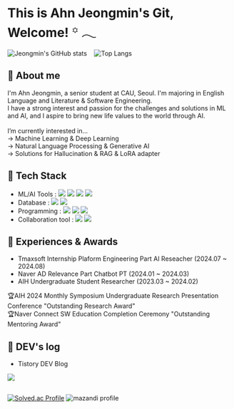 # This is Ahn Jeongmin's Git, Welcome!  ꙳ 𓂃 

![Jeongmin's GitHub stats](https://github-readme-stats.vercel.app/api?username=Ahn-Jeongmin&show_icons=true&theme=vue-dark)&nbsp;&nbsp;&nbsp;
![Top Langs](https://github-readme-stats.vercel.app/api/top-langs/?username=Ahn-Jeongmin&layout=compact&theme=vue-dark)



## 🌱 About me
I'm Ahn Jeongmin, a senior student at CAU, Seoul. I'm majoring in English Language and Literature & Software Engineering. <br>
I have a strong interest and passion for the challenges and solutions in ML and AI, and I aspire to bring new life values to the world through AI.<br>  
I’m currently interested in...<br>
→ Machine Learning & Deep Learning<br> 
→ Natural Language Processing & Generative AI<br> 
→ Solutions for Hallucination & RAG & LoRA adapter<br> 

## 🌱 Tech Stack
- ML/AI Tools : <img src="https://img.shields.io/badge/pytorch-eef1f4?style=for-the-badge&logo=pytorch&logoColor=EE4C2C">&nbsp;<img src="https://img.shields.io/badge/tensorflow-eef1f4?style=for-the-badge&logo=tensorflow&logoColor=FF6F00">&nbsp;<img src="https://img.shields.io/badge/scikitlearn-eef1f4?style=for-the-badge&logo=scikitlearn&logoColor=F7931E">&nbsp;<img src="https://img.shields.io/badge/huggingface-eef1f4?style=for-the-badge&logo=huggingface&logoColor=FFD21E">
- Database : <img src="https://img.shields.io/badge/mysql-eef1f4?style=for-the-badge&logo=mysql&logoColor=172B4D">&nbsp;<img src="https://img.shields.io/badge/elasticsearch-eef1f4?style=for-the-badge&logo=elasticsearch&logoColor=005571">
- Programming : <img src="https://img.shields.io/badge/python-eef1f4?style=for-the-badge&logo=python&logoColor=3776AB">&nbsp;<img src="https://img.shields.io/badge/Java-eef1f4?style=for-the-badge&logo=Java&logoColor=007396">&nbsp;<img src="https://img.shields.io/badge/linux-eef1f4?style=for-the-badge&logo=linux&logoColor=FCC624">
- Collaboration tool : <img src="https://img.shields.io/badge/github-eef1f4?style=for-the-badge&logo=github&logoColor=181717">&nbsp;<img src="https://img.shields.io/badge/confluence-eef1f4?style=for-the-badge&logo=confluence&logoColor=172B4D"><br>  

## 🌱 Experiences & Awards
- Tmaxsoft Internship Plaform Engineering Part AI Reseacher (2024.07 ~ 2024.08)
- Naver AD Relevance Part Chatbot PT (2024.01 ~ 2024.03)
- AIH Undergraduate Student Researcher (2023.03 ~ 2024.02)<br>

🏆AIH 2024 Monthly Symposium Undergraduate Research Presentation Conference  "Outstanding Research Award"<br>
🏆Naver Connect SW Education Completion Ceremony "Outstanding Mentoring Award"

## 🌱 DEV's log 
- Tistory DEV Blog
<a href="https://tingmins-swdeliveryservice.tistory.com/">
        <img src="https://img.shields.io/badge/Tistory-eef1f4?style=for-the-badge&logo=Tistory&logoColor=EF3939"> 
</a>

##
[![Solved.ac Profile](http://mazassumnida.wtf/api/v2/generate_badge?boj=jordie0209)](https://solved.ac/jordie0209/)
![mazandi profile](http://mazandi.herokuapp.com/api?handle=jordie0209&theme=warm)


